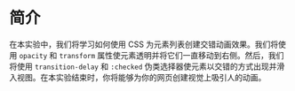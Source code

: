 # 简介

在本实验中，我们将学习如何使用 CSS 为元素列表创建交错动画效果。我们将使用 `opacity` 和 `transform` 属性使元素透明并将它们一直移动到右侧。然后，我们将使用 `transition-delay` 和 `:checked` 伪类选择器使元素以交错的方式出现并滑入视图。在本实验结束时，你将能够为你的网页创建视觉上吸引人的动画。
